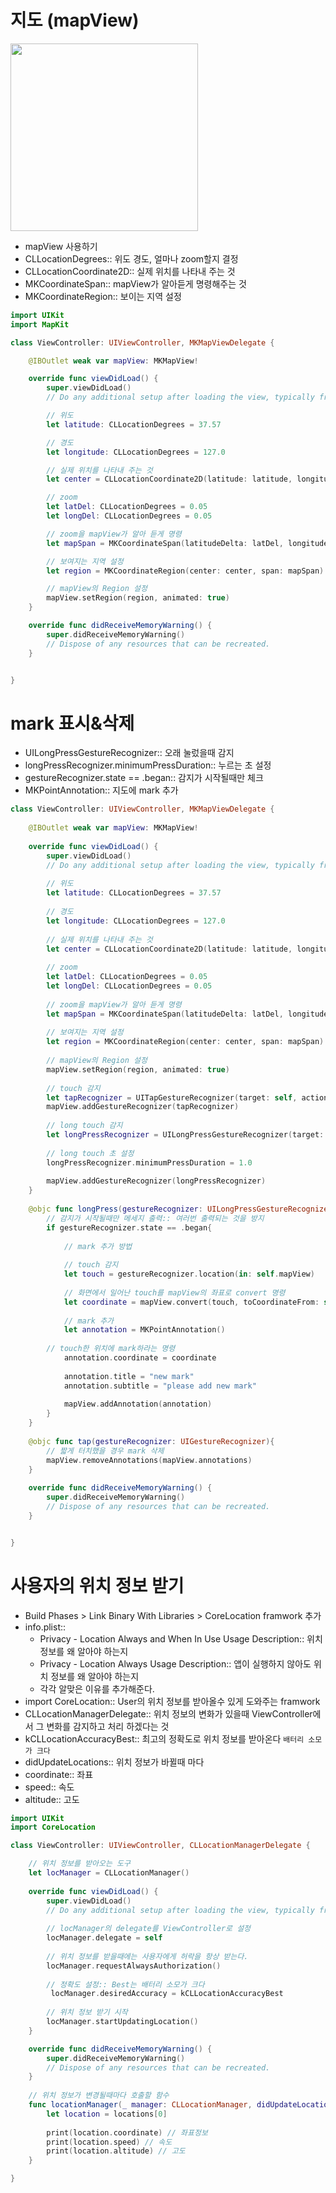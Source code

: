 # 지도 (mapView)

<img src="/img/mapView.png" width="300">

- mapView 사용하기
- CLLocationDegrees:: 위도 경도, 얼마나 zoom할지 결정
- CLLocationCoordinate2D:: 실제 위치를 나타내 주는 것
- MKCoordinateSpan:: mapView가 알아듣게 명령해주는 것
- MKCoordinateRegion:: 보이는 지역 설정

```swift
import UIKit
import MapKit

class ViewController: UIViewController, MKMapViewDelegate {

    @IBOutlet weak var mapView: MKMapView!

    override func viewDidLoad() {
        super.viewDidLoad()
        // Do any additional setup after loading the view, typically from a nib.

        // 위도
        let latitude: CLLocationDegrees = 37.57

        // 경도
        let longitude: CLLocationDegrees = 127.0

        // 실제 위치를 나타내 주는 것
        let center = CLLocationCoordinate2D(latitude: latitude, longitude: longitude)

        // zoom
        let latDel: CLLocationDegrees = 0.05
        let longDel: CLLocationDegrees = 0.05

        // zoom을 mapView가 알아 듣게 명령
        let mapSpan = MKCoordinateSpan(latitudeDelta: latDel, longitudeDelta: longDel)

        // 보여지는 지역 설정
        let region = MKCoordinateRegion(center: center, span: mapSpan)

        // mapView의 Region 설정
        mapView.setRegion(region, animated: true)
    }

    override func didReceiveMemoryWarning() {
        super.didReceiveMemoryWarning()
        // Dispose of any resources that can be recreated.
    }


}
```

# mark 표시&삭제
- UILongPressGestureRecognizer:: 오래 눌렀을때 감지
- longPressRecognizer.minimumPressDuration:: 누르는 초 설정
- gestureRecognizer.state == .began:: 감지가 시작될때만 체크
- MKPointAnnotation:: 지도에 mark 추가


```swift
class ViewController: UIViewController, MKMapViewDelegate {
    
    @IBOutlet weak var mapView: MKMapView!
    
    override func viewDidLoad() {
        super.viewDidLoad()
        // Do any additional setup after loading the view, typically from a nib.
        
        // 위도
        let latitude: CLLocationDegrees = 37.57
        
        // 경도
        let longitude: CLLocationDegrees = 127.0
        
        // 실제 위치를 나타내 주는 것
        let center = CLLocationCoordinate2D(latitude: latitude, longitude: longitude)
        
        // zoom
        let latDel: CLLocationDegrees = 0.05
        let longDel: CLLocationDegrees = 0.05
        
        // zoom을 mapView가 알아 듣게 명령
        let mapSpan = MKCoordinateSpan(latitudeDelta: latDel, longitudeDelta: longDel)
        
        // 보여지는 지역 설정
        let region = MKCoordinateRegion(center: center, span: mapSpan)
        
        // mapView의 Region 설정
        mapView.setRegion(region, animated: true)
        
        // touch 감지
        let tapRecognizer = UITapGestureRecognizer(target: self, action: #selector(ViewController.tap(gestureRecognizer:)))
        mapView.addGestureRecognizer(tapRecognizer)
        
        // long touch 감지
        let longPressRecognizer = UILongPressGestureRecognizer(target: self, action: #selector(ViewController.longPress(gestureRecognizer:)))
        
        // long touch 초 설정
        longPressRecognizer.minimumPressDuration = 1.0
        
        mapView.addGestureRecognizer(longPressRecognizer)
    }
    
    @objc func longPress(gestureRecognizer: UILongPressGestureRecognizer){
        // 감지가 시작될때만 메세지 출력:: 여러번 출력되는 것을 방지
        if gestureRecognizer.state == .began{
            
            // mark 추가 방법
            
            // touch 감지
            let touch = gestureRecognizer.location(in: self.mapView)
            
            // 화면에서 일어난 touch를 mapView의 좌표로 convert 명령
            let coordinate = mapView.convert(touch, toCoordinateFrom: self.mapView)
            
            // mark 추가
            let annotation = MKPointAnnotation()
            
	    // touch한 위치에 mark하라는 명령
            annotation.coordinate = coordinate
            
            annotation.title = "new mark"
            annotation.subtitle = "please add new mark"
            
            mapView.addAnnotation(annotation)
        }
    }
    
    @objc func tap(gestureRecognizer: UIGestureRecognizer){
        // 짧게 터치했을 경우 mark 삭제
        mapView.removeAnnotations(mapView.annotations)
    }
    
    override func didReceiveMemoryWarning() {
        super.didReceiveMemoryWarning()
        // Dispose of any resources that can be recreated.
    }


}
```
# 사용자의 위치 정보 받기
- Build Phases > Link Binary With Libraries > CoreLocation framwork 추가
- info.plist::
	+ Privacy - Location Always and When In Use Usage Description:: 위치 정보를 왜 알아야 하는지
	+ Privacy - Location Always Usage Description:: 앱이 실행하지 않아도 위치 정보를 왜 알아야 하는지
	+ 각각 알맞은 이유를 추가해준다.
- import CoreLocation:: User의 위치 정보를 받아올수 있게 도와주는 framwork
- CLLocationManagerDelegate:: 위치 정보의 변화가 있을때 ViewController에서 그 변화를 감지하고 처리 하겠다는 것
- kCLLocationAccuracyBest:: 최고의 정확도로 위치 정보를 받아온다 `배터리 소모가 크다`
- didUpdateLocations:: 위치 정보가 바뀔때 마다
- coordinate:: 좌표
- speed:: 속도
- altitude:: 고도

```swift
import UIKit
import CoreLocation

class ViewController: UIViewController, CLLocationManagerDelegate {

    // 위치 정보를 받아오는 도구
    let locManager = CLLocationManager()
    
    override func viewDidLoad() {
        super.viewDidLoad()
        // Do any additional setup after loading the view, typically from a nib.
        
        // locManager의 delegate를 ViewController로 설정
        locManager.delegate = self
        
        // 위치 정보를 받을때에는 사용자에게 허락을 항상 받는다.
        locManager.requestAlwaysAuthorization()
        
        // 정확도 설정:: Best는 배터리 소모가 크다
         locManager.desiredAccuracy = kCLLocationAccuracyBest
        
        // 위치 정보 받기 시작
        locManager.startUpdatingLocation()
    }

    override func didReceiveMemoryWarning() {
        super.didReceiveMemoryWarning()
        // Dispose of any resources that can be recreated.
    }
    
    // 위치 정보가 변경될때마다 호출할 함수
    func locationManager(_ manager: CLLocationManager, didUpdateLocations locations: [CLLocation]) {
        let location = locations[0]
        
        print(location.coordinate) // 좌표정보
        print(location.speed) // 속도
        print(location.altitude) // 고도
    }

}
```
